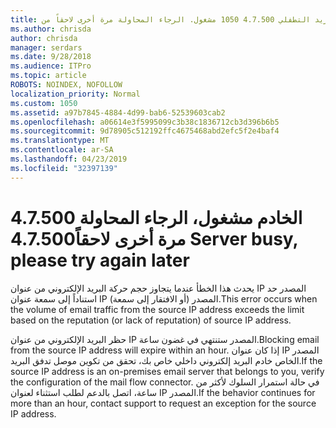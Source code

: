 ```yaml
---
title: ملقم البريد التطفلي 4.7.500 1050 مشغول. الرجاء المحاولة مرة أخرى لاحقاً من [XXX.XXX.XXX.XXX]
ms.author: chrisda
author: chrisda
manager: serdars
ms.date: 9/28/2018
ms.audience: ITPro
ms.topic: article
ROBOTS: NOINDEX, NOFOLLOW
localization_priority: Normal
ms.custom: 1050
ms.assetid: a97b7845-4884-4d99-bab6-52539603cab2
ms.openlocfilehash: a06614e3f5995099c3b38c1836712cb3d396b6b5
ms.sourcegitcommit: 9d78905c512192ffc4675468abd2efc5f2e4baf4
ms.translationtype: MT
ms.contentlocale: ar-SA
ms.lasthandoff: 04/23/2019
ms.locfileid: "32397139"
---
```

# <a name="47500-server-busy-please-try-again-later"></a><span data-ttu-id="4b0df-103">4.7.500 الخادم مشغول، الرجاء المحاولة مرة أخرى لاحقاً</span><span class="sxs-lookup"><span data-stu-id="4b0df-103">4.7.500 Server busy, please try again later</span></span>

<span data-ttu-id="4b0df-104">يحدث هذا الخطأ عندما يتجاوز حجم حركة البريد الإلكتروني من عنوان IP المصدر حد استناداً إلى سمعة عنوان IP المصدر (أو الافتقار إلى سمعة).</span><span class="sxs-lookup"><span data-stu-id="4b0df-104">This error occurs when the volume of email traffic from the source IP address exceeds the limit based on the reputation (or lack of reputation) of source IP address.</span></span>

<span data-ttu-id="4b0df-105">حظر البريد الإلكتروني من عنوان IP المصدر ستنتهي في غضون ساعة.</span><span class="sxs-lookup"><span data-stu-id="4b0df-105">Blocking email from the source IP address will expire within an hour.</span></span> <span data-ttu-id="4b0df-106">إذا كان عنوان IP المصدر الخاص خادم البريد إلكتروني داخلي خاص بك، تحقق من تكوين موصل تدفق البريد.</span><span class="sxs-lookup"><span data-stu-id="4b0df-106">If the source IP address is an on-premises email server that belongs to you, verify the configuration of the mail flow connector.</span></span> <span data-ttu-id="4b0df-107">في حالة استمرار السلوك لأكثر من ساعة، اتصل بالدعم لطلب استثناء لعنوان IP المصدر.</span><span class="sxs-lookup"><span data-stu-id="4b0df-107">If the behavior continues for more than an hour, contact support to request an exception for the source IP address.</span></span>
